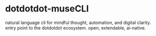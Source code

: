 # dotdotdot-museCLI
natural language cli for mindful thought, automation, and digital clarity. entry point to the dotdotdot ecosystem. open, extendable, ai-native.
